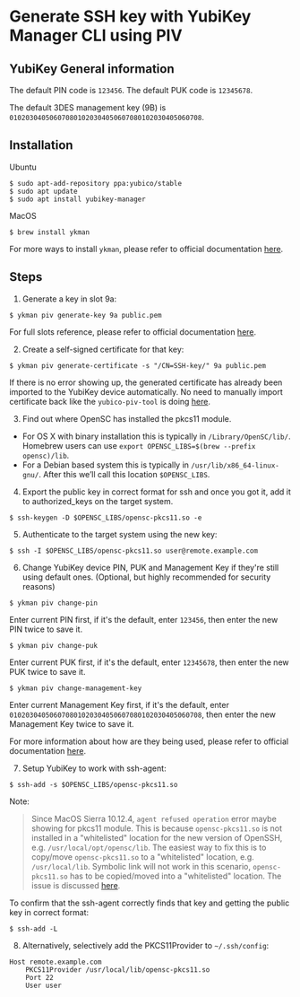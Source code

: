 # Generate SSH key with YubiKey Manager CLI using PIV

## YubiKey General information

The default PIN code is `123456`. The default PUK code is `12345678`.

The default 3DES management key (9B) is `010203040506070801020304050607080102030405060708`.

## Installation

Ubuntu

```
$ sudo apt-add-repository ppa:yubico/stable
$ sudo apt update
$ sudo apt install yubikey-manager
```

MacOS

```
$ brew install ykman
```

For more ways to install `ykman`, please refer to official documentation [here](https://developers.yubico.com/yubikey-manager/).

## Steps

1. Generate a key in slot 9a: 

  ```
  $ ykman piv generate-key 9a public.pem
  ```

  For full slots reference, please refer to official documentation [here](https://developers.yubico.com/PIV/Introduction/Certificate_slots.html).

2. Create a self-signed certificate for that key: 

  ```
  $ ykman piv generate-certificate -s "/CN=SSH-key/" 9a public.pem
  ```

  If there is no error showing up, the generated certificate has already been imported to the YubiKey device automatically.
  No need to manually import certificate back like the `yubico-piv-tool` is doing [here](https://developers.yubico.com/PIV/Guides/SSH_with_PIV_and_PKCS11.html).

3. Find out where OpenSC has installed the pkcs11 module.
  - For OS X with binary installation this is typically in `/Library/OpenSC/lib/`. Homebrew users can use `export OPENSC_LIBS=$(brew --prefix opensc)/lib`.
  - For a Debian based system this is typically in `/usr/lib/x86_64-linux-gnu/`.
    After this we’ll call this location `$OPENSC_LIBS`.
    
4. Export the public key in correct format for ssh and once you got it, add it to authorized_keys on the target system.

  ```
  $ ssh-keygen -D $OPENSC_LIBS/opensc-pkcs11.so -e
  ```

5. Authenticate to the target system using the new key:

  ```
  $ ssh -I $OPENSC_LIBS/opensc-pkcs11.so user@remote.example.com
  ```
  
6. Change YubiKey device PIN, PUK and Management Key if they're still using default ones. (Optional, but highly recommended for security reasons)

  ```
  $ ykman piv change-pin
  ```
  
  Enter current PIN first, if it's the default, enter `123456`, then enter the new PIN twice to save it.
  
  ```
  $ ykman piv change-puk
  ```
  
  Enter current PUK first, if it's the default, enter `12345678`, then enter the new PUK twice to save it.
  
  ```
  $ ykman piv change-management-key
  ```
  
  Enter current Management Key first, if it's the default, enter `010203040506070801020304050607080102030405060708`, then enter the new Management Key twice to save it.
  
  For more information about how are they being used, please refer to official documentation [here](https://developers.yubico.com/yubikey-piv-manager/PIN_and_Management_Key.html).
  
7. Setup YubiKey to work with ssh-agent:

  ```
  $ ssh-add -s $OPENSC_LIBS/opensc-pkcs11.so
  ```
  
  Note:
  > Since MacOS Sierra 10.12.4, `agent refused operation` error maybe showing for pkcs11 module.
  > This is because `opensc-pkcs11.so` is not installed in a "whitelisted" location for the new version of OpenSSH, e.g. `/usr/local/opt/opensc/lib`.
  > The easiest way to fix this is to copy/move `opensc-pkcs11.so` to a "whitelisted" location, e.g. `/usr/local/lib`.
  > Symbolic link will not work in this scenario, `opensc-pkcs11.so` has to be copied/moved into a "whitelisted" location.
  > The issue is discussed [here](https://github.com/OpenSC/OpenSC/issues/1007).
  
  To confirm that the ssh-agent correctly finds that key and getting the public key in correct format:
  
  ```
  $ ssh-add -L
  ```
  
8. Alternatively, selectively add the PKCS11Provider to `~/.ssh/config`:
  
  ```
  Host remote.example.com
      PKCS11Provider /usr/local/lib/opensc-pkcs11.so
      Port 22
      User user
  ```
